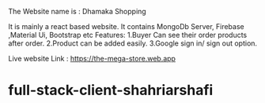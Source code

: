 The Website name is : Dhamaka Shopping


It is mainly a react based website.
It contains MongoDb Server, Firebase ,Material Ui, Bootstrap etc
Features:
1.Buyer Can see their order products after order.
2.Product can be added easily.
3.Google sign in/ sign out option.


Live website Link : https://the-mega-store.web.app
# full-stack-client-shahriarshafi
